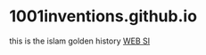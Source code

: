 # 1001inventions.github.io
this is the islam golden history [WEB SI](https://rawezh97.github.io/1001invention.github.io/)
